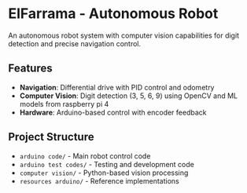 # ElFarrama - Autonomous Robot

An autonomous robot system with computer vision capabilities for digit detection and precise navigation control.

## Features

- **Navigation**: Differential drive with PID control and odometry
- **Computer Vision**: Digit detection (3, 5, 6, 9) using OpenCV and ML models from raspberry pi 4
- **Hardware**: Arduino-based control with encoder feedback

## Project Structure

- `arduino code/` - Main robot control code
- `arduino test codes/` - Testing and development code
- `computer vision/` - Python-based vision processing
- `resources arduino/` - Reference implementations
